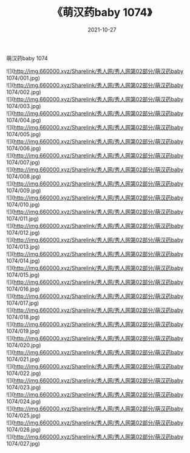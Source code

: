 ﻿---
layout: post
title:  《萌汉药baby 1074》
date:   2021-10-27
img: http://img.660000.xyz/Sharelink/秀人网/秀人网第02部分/萌汉药baby 1074/000.jpg
categories: [美女, 清纯, 唯美]
---

萌汉药baby 1074

  ![](http://img.660000.xyz/Sharelink/秀人网/秀人网第02部分/萌汉药baby 1074/001.jpg) <br> ![](http://img.660000.xyz/Sharelink/秀人网/秀人网第02部分/萌汉药baby 1074/002.jpg) <br> ![](http://img.660000.xyz/Sharelink/秀人网/秀人网第02部分/萌汉药baby 1074/003.jpg) <br> ![](http://img.660000.xyz/Sharelink/秀人网/秀人网第02部分/萌汉药baby 1074/004.jpg) <br> ![](http://img.660000.xyz/Sharelink/秀人网/秀人网第02部分/萌汉药baby 1074/005.jpg) <br> ![](http://img.660000.xyz/Sharelink/秀人网/秀人网第02部分/萌汉药baby 1074/006.jpg) <br> ![](http://img.660000.xyz/Sharelink/秀人网/秀人网第02部分/萌汉药baby 1074/007.jpg) <br> ![](http://img.660000.xyz/Sharelink/秀人网/秀人网第02部分/萌汉药baby 1074/008.jpg) <br> ![](http://img.660000.xyz/Sharelink/秀人网/秀人网第02部分/萌汉药baby 1074/009.jpg) <br> ![](http://img.660000.xyz/Sharelink/秀人网/秀人网第02部分/萌汉药baby 1074/010.jpg) <br> ![](http://img.660000.xyz/Sharelink/秀人网/秀人网第02部分/萌汉药baby 1074/011.jpg) <br> ![](http://img.660000.xyz/Sharelink/秀人网/秀人网第02部分/萌汉药baby 1074/012.jpg) <br> ![](http://img.660000.xyz/Sharelink/秀人网/秀人网第02部分/萌汉药baby 1074/013.jpg) <br> ![](http://img.660000.xyz/Sharelink/秀人网/秀人网第02部分/萌汉药baby 1074/014.jpg) <br> ![](http://img.660000.xyz/Sharelink/秀人网/秀人网第02部分/萌汉药baby 1074/015.jpg) <br> ![](http://img.660000.xyz/Sharelink/秀人网/秀人网第02部分/萌汉药baby 1074/016.jpg) <br> ![](http://img.660000.xyz/Sharelink/秀人网/秀人网第02部分/萌汉药baby 1074/017.jpg) <br> ![](http://img.660000.xyz/Sharelink/秀人网/秀人网第02部分/萌汉药baby 1074/018.jpg) <br> ![](http://img.660000.xyz/Sharelink/秀人网/秀人网第02部分/萌汉药baby 1074/019.jpg) <br> ![](http://img.660000.xyz/Sharelink/秀人网/秀人网第02部分/萌汉药baby 1074/020.jpg) <br> ![](http://img.660000.xyz/Sharelink/秀人网/秀人网第02部分/萌汉药baby 1074/021.jpg) <br> ![](http://img.660000.xyz/Sharelink/秀人网/秀人网第02部分/萌汉药baby 1074/022.jpg) <br> ![](http://img.660000.xyz/Sharelink/秀人网/秀人网第02部分/萌汉药baby 1074/023.jpg) <br> ![](http://img.660000.xyz/Sharelink/秀人网/秀人网第02部分/萌汉药baby 1074/024.jpg) <br> ![](http://img.660000.xyz/Sharelink/秀人网/秀人网第02部分/萌汉药baby 1074/025.jpg) <br> ![](http://img.660000.xyz/Sharelink/秀人网/秀人网第02部分/萌汉药baby 1074/026.jpg) <br> ![](http://img.660000.xyz/Sharelink/秀人网/秀人网第02部分/萌汉药baby 1074/027.jpg) <br>